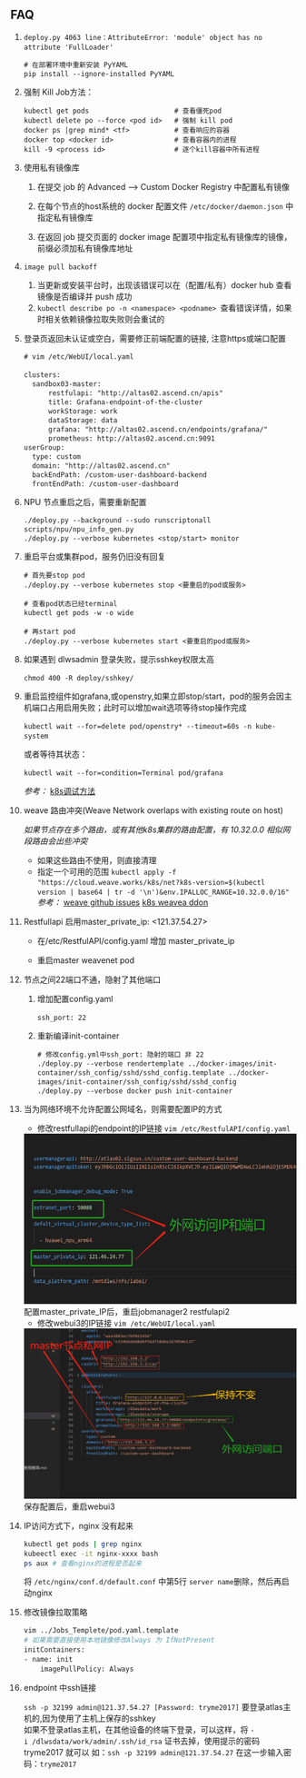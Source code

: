 FAQ
-------------------------------------------------------------------------------
1.  `deploy.py 4063 line：AttributeError: 'module' object has no attribute 'FullLoader'`
    ```
    # 在部署环境中重新安装 PyYAML
    pip install --ignore-installed PyYAML
    ```

2. 强制 Kill Job方法：
    ```
    kubectl get pods                     # 查看僵死pod
    kubectl delete po --force <pod id>   # 强制 kill pod 
    docker ps |grep mind* <tf>           # 查看响应的容器
    docker top <docker id>               # 查看容器内的进程
    kill -9 <process id>                 # 逐个kill容器中所有进程
    ```

3. 使用私有镜像库

    1. 在提交 job 的 Advanced ——> Custom Docker Registry 中配置私有镜像

    2. 在每个节点的host系统的 docker 配置文件 `/etc/docker/daemon.json` 中指定私有镜像库

    3. 在返回 job 提交页面的 docker image 配置项中指定私有镜像库的镜像，前缀必须加私有镜像库地址


4. `image pull backoff`

    1. 当更新或安装平台时，出现该错误可以在（配置/私有）docker hub 查看镜像是否编译并 push 成功
    2. `kubectl describe po -n <namespace> <podname> `查看错误详情，如果时相关依赖镜像拉取失败则会重试的


5. 登录页返回未认证或空白，需要修正前端配置的链接, 注意https或端口配置
    ```
    # vim /etc/WebUI/local.yaml

    clusters:
      sandbox03-master:
          restfulapi: "http://altas02.ascend.cn/apis"
          title: Grafana-endpoint-of-the-cluster
          workStorage: work
          dataStorage: data
          grafana: "http://altas02.ascend.cn/endpoints/grafana/"
          prometheus: http://altas02.ascend.cn:9091
    userGroup:
      type: custom
      domain: "http://altas02.ascend.cn"
      backEndPath: /custom-user-dashboard-backend
      frontEndPath: /custom-user-dashboard
    ```

6. NPU 节点重启之后，需要重新配置

    ```
    ./deploy.py --background --sudo runscriptonall scripts/npu/npu_info_gen.py
    ./deploy.py --verbose kubernetes <stop/start> monitor
    ```
7. 重启平台或集群pod，服务仍旧没有回复
    ```
    # 首先要stop pod
    ./deploy.py --verbose kubernetes stop <要重启的pod或服务>
    
    # 查看pod状态已经terminal
    kubectl get pods -w -o wide

    # 再start pod
    ./deploy.py --verbose kubernetes start <要重启的pod或服务>

    ```
8. 如果遇到 dlwsadmin 登录失败，提示sshkey权限太高

   `chmod 400 -R deploy/sshkey/`

9. 重启监控组件如grafana,或openstry,如果立即stop/start，pod的服务会因主机端口占用启用失败；此时可以增加wait选项等待stop操作完成

   `kubectl wait --for=delete pod/openstry* --timeout=60s -n kube-system`

   或者等待其状态：
   
   `kubectl wait --for=condition=Terminal pod/grafana`

   *参考：* [k8s调试方法](https://github.com/apulis/Diamond/wiki/k8s%E8%B0%83%E8%AF%95%E6%96%B9%E6%B3%95)

10. weave 路由冲突(Weave Network overlaps with existing route on host)

    *如果节点存在多个路由，或有其他k8s集群的路由配置，有 10.32.0.0 相似网段路由会出些冲突*

    * 如果这些路由不使用，则直接清理
    * 指定一个可用的范围
    `kubectl apply -f "https://cloud.weave.works/k8s/net?k8s-version=$(kubectl version | base64 | tr -d '\n')&env.IPALLOC_RANGE=10.32.0.0/16"`
    *参考：* [weave github issues](https://github.com/kubernetes/kubernetes/issues/45419)
            [k8s weavea ddon](https://www.weave.works/docs/net/latest/kubernetes/kube-addon/#-changing-configuration-options)
    
11. Restfullapi 启用master_private_ip: <121.37.54.27>

    * 在/etc/RestfulAPI/config.yaml  增加 master_private_ip

    * 重启master weavenet pod

12. 节点之间22端口不通，隐射了其他端口

    1) 增加配置config.yaml 

        `ssh_port: 22`

    2) 重新编译init-container
        ```
        # 修改config.yml中ssh_port: 隐射的端口 非 22
        ./deploy.py --verbose rendertemplate ../docker-images/init-container/ssh_config/sshd/sshd_config.template ../docker-images/init-container/ssh_config/sshd/sshd_config
        ./deploy.py --verbose docker push init-container
        ```

13. 当为网络环境不允许配置公网域名，则需要配置IP的方式
    * 修改restfullapi的endpoint的IP链接 `vim /etc/RestfulAPI/config.yaml`
    <img src="../images/config_images/restfullapi配置.png" width = "600" height = "300" alt="域名配置" />
    配置master_private_IP后，重启jobmanager2 restfulapi2

    * 修改webui3的IP链接 `vim /etc/WebUI/local.yaml`
    <img src="../images/config_images/webui3配置.png" width = "600" height = "300" alt="域名配置" />
    保存配置后，重启webui3

14. IP访问方式下，nginx 没有起来
    ```bash
    kubectl get pods | grep nginx
    kubeectl exec -it nginx-xxxx bash
    ps aux # 查看nginx的进程是否起来
    ```
    将 `/etc/nginx/conf.d/default.conf` 中第5行 `server name`删除，然后再启动nginx
    

15. 修改镜像拉取策略
    ```bash
    vim ../Jobs_Templete/pod.yaml.template
    # 如果需要直接使用本地镜像修改Always 为 IfNotPresent
    initContainers:
    - name: init
        imagePullPolicy: Always
    ```

16. endpoint 中ssh链接
    
    `ssh -p 32199 admin@121.37.54.27 [Password: tryme2017]`
    要登录atlas主机的,因为使用了主机上保存的sshkey<br>
    如果不登录atlas主机，在其他设备的终端下登录，可以这样，将 `-i /dlwsdata/work/admin/.ssh/id_rsa` 证书去掉，使用提示的密码 tryme2017 就可以
    如：`ssh -p 32199 admin@121.37.54.27` 在这一步输入密码：`tryme2017`
